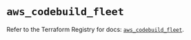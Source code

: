 # `aws_codebuild_fleet`

Refer to the Terraform Registry for docs: [`aws_codebuild_fleet`](https://registry.terraform.io/providers/hashicorp/aws/6.16.0/docs/resources/codebuild_fleet).
